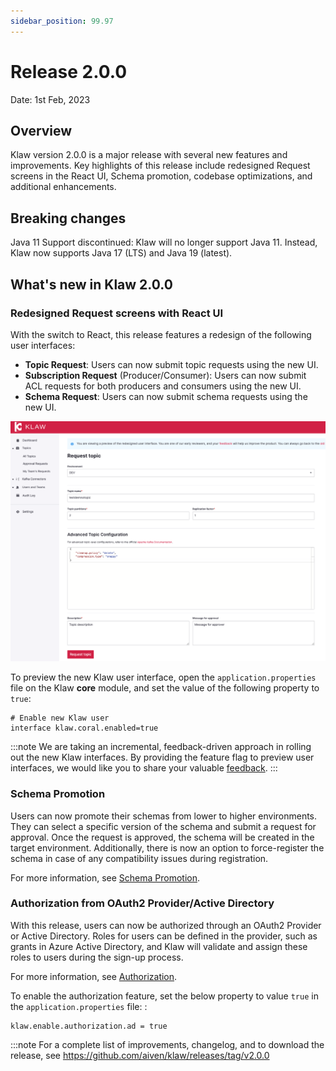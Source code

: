 ```yaml
---
sidebar_position: 99.97
---
```


# Release 2.0.0

Date: 1st Feb, 2023

## Overview

Klaw version 2.0.0 is a major release with several new features and
improvements. Key highlights of this release include redesigned Request
screens in the React UI, Schema promotion, codebase optimizations, and
additional enhancements.

## Breaking changes

Java 11 Support discontinued: Klaw will no longer support Java 11.
Instead, Klaw now supports Java 17 (LTS) and Java 19 (latest).

## What's new in Klaw 2.0.0

### Redesigned Request screens with React UI

With the switch to React, this release features a redesign of the
following user interfaces:

- **Topic Request**: Users can now submit topic requests using the new
  UI.
- **Subscription Request** (Producer/Consumer): Users can now submit
  ACL requests for both producers and consumers using the new UI.
- **Schema Request**: Users can now submit schema requests using the
  new UI.

![image](../../static/images/topic/RequestTopic-react.png)

To preview the new Klaw user interface, open the
`application.properties` file on the Klaw **core** module, and set the
value of the following property to `true`:

    # Enable new Klaw user
    interface klaw.coral.enabled=true

:::note
We are taking an incremental, feedback-driven approach in rolling out
the new Klaw interfaces. By providing the feature flag to preview user
interfaces, we would like you to share your valuable
[feedback](https://github.com/aiven/klaw/issues/new?assignees=&labels=&template=03_feature.md).
:::

### Schema Promotion

Users can now promote their schemas from lower to higher environments.
They can select a specific version of the schema and submit a request
for approval. Once the request is approved, the schema will be created
in the target environment. Additionally, there is now an option to
force-register the schema in case of any compatibility issues during
registration.

For more information, see [Schema
Promotion](../../docs/Concepts/promotion.md#schema-promotion).

### Authorization from OAuth2 Provider/Active Directory

With this release, users can now be authorized through an OAuth2
Provider or Active Directory. Roles for users can be defined in the
provider, such as grants in Azure Active Directory, and Klaw will
validate and assign these roles to users during the sign-up process.

For more information, see
[Authorization](../../docs/HowTo/authorization.md).

To enable the authorization feature, set the below property to value
`true` in the `application.properties` file: :

    klaw.enable.authorization.ad = true

:::note
For a complete list of improvements, changelog, and to download the
release, see <https://github.com/aiven/klaw/releases/tag/v2.0.0>
